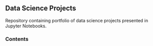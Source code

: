 ## Data Science Projects

Repository containing portfolio of data science projects presented in Jupyter Notebooks.

### Contents